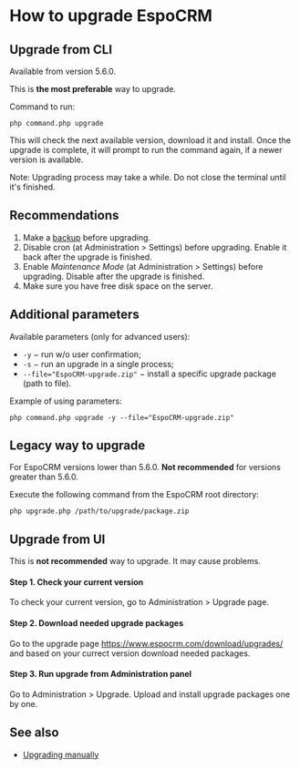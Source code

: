 # How to upgrade EspoCRM

## Upgrade from CLI

Available from version 5.6.0.

This is **the most preferable** way to upgrade.

Command to run:

```
php command.php upgrade
```

This will check the next available version, download it and install. Once the upgrade is complete, it will prompt to run the command again, if a newer version is available.

Note: Upgrading process may take a while. Do not close the terminal until it's finished.

## Recommendations

1. Make a [backup](backup-and-restore.md) before upgrading.
2. Disable cron (at Administration > Settings) before upgrading. Enable it back after the upgrade is finished.
3. Enable *Maintenance Mode* (at Administration > Settings) before upgrading. Disable after the upgrade is finished.
4. Make sure you have free disk space on the server.

## Additional parameters

Available parameters (only for advanced users):

- `-y` − run w/o user confirmation;
- `-s` − run an upgrade in a single process;
- `--file="EspoCRM-upgrade.zip"` − install a specific upgrade package (path to file).

Example of using parameters:

```
php command.php upgrade -y --file="EspoCRM-upgrade.zip"
```

## Legacy way to upgrade

For EspoCRM versions lower than 5.6.0. **Not recommended** for versions greater than 5.6.0.

Execute the following command from the EspoCRM root directory:

```
php upgrade.php /path/to/upgrade/package.zip
```

## Upgrade from UI

This is **not recommended** way to upgrade. It may cause problems.

#### Step 1. Check your current version

To check your current version, go to Administration > Upgrade page.

#### Step 2. Download needed upgrade packages

Go to the upgrade page https://www.espocrm.com/download/upgrades/ and based on your currect version download needed packages.

#### Step 3. Run upgrade from Administration panel

Go to Administration > Upgrade. Upload and install upgrade packages one by one.

## See also

* [Upgrading manually](upgrading-manually.md)

